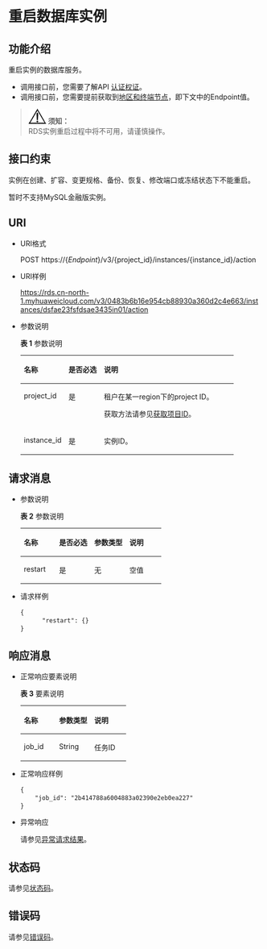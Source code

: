 # 重启数据库实例<a name="rds_06_0003"></a>

## 功能介绍<a name="section4850156117316"></a>

重启实例的数据库服务。

-   调用接口前，您需要了解API  [认证权证](认证鉴权.md)。
-   调用接口前，您需要提前获取到[地区和终端节点](http://developer.huaweicloud.com/endpoint)，即下文中的Endpoint值。

>![](public_sys-resources/icon-notice.gif) **须知：**   
>RDS实例重启过程中将不可用，请谨慎操作。  

## 接口约束<a name="section9207631102915"></a>

实例在创建、扩容、变更规格、备份、恢复、修改端口或冻结状态下不能重启。

暂时不支持MySQL金融版实例。

## URI<a name="section28961517113719"></a>

-   URI格式

    POST https://\{_Endpoint_\}/v3/\{project\_id\}/instances/\{instance\_id\}/action

-   URI样例

    https://rds.cn-north-1.myhuaweicloud.com/v3/0483b6b16e954cb88930a360d2c4e663/instances/dsfae23fsfdsae3435in01/action


-   参数说明

    **表 1**  参数说明

    <a name="table4657088"></a>
    <table><thead align="left"><tr id="row60083059"><th class="cellrowborder" valign="top" width="20.93%" id="mcps1.2.4.1.1"><p id="p34889605"><a name="p34889605"></a><a name="p34889605"></a>名称</p>
    </th>
    <th class="cellrowborder" valign="top" width="16.6%" id="mcps1.2.4.1.2"><p id="p7485743"><a name="p7485743"></a><a name="p7485743"></a>是否必选</p>
    </th>
    <th class="cellrowborder" valign="top" width="62.470000000000006%" id="mcps1.2.4.1.3"><p id="p2365466"><a name="p2365466"></a><a name="p2365466"></a>说明</p>
    </th>
    </tr>
    </thead>
    <tbody><tr id="row57385070"><td class="cellrowborder" valign="top" width="20.93%" headers="mcps1.2.4.1.1 "><p id="p17679057"><a name="p17679057"></a><a name="p17679057"></a>project_id</p>
    </td>
    <td class="cellrowborder" valign="top" width="16.6%" headers="mcps1.2.4.1.2 "><p id="p22717550"><a name="p22717550"></a><a name="p22717550"></a>是</p>
    </td>
    <td class="cellrowborder" valign="top" width="62.470000000000006%" headers="mcps1.2.4.1.3 "><p id="p28182251"><a name="p28182251"></a><a name="p28182251"></a>租户在某一region下的project ID。</p>
    <p id="p14611855135510"><a name="p14611855135510"></a><a name="p14611855135510"></a>获取方法请参见<a href="获取项目ID.md">获取项目ID</a>。</p>
    </td>
    </tr>
    <tr id="row2864326155157"><td class="cellrowborder" valign="top" width="20.93%" headers="mcps1.2.4.1.1 "><p id="p41557789155220"><a name="p41557789155220"></a><a name="p41557789155220"></a>instance_id</p>
    </td>
    <td class="cellrowborder" valign="top" width="16.6%" headers="mcps1.2.4.1.2 "><p id="p10737742155220"><a name="p10737742155220"></a><a name="p10737742155220"></a>是</p>
    </td>
    <td class="cellrowborder" valign="top" width="62.470000000000006%" headers="mcps1.2.4.1.3 "><p id="p64450739155220"><a name="p64450739155220"></a><a name="p64450739155220"></a>实例ID。</p>
    </td>
    </tr>
    </tbody>
    </table>


## 请求消息<a name="section3074340117316"></a>

-   参数说明

    **表 2**  参数说明

    <a name="table11236435"></a>
    <table><thead align="left"><tr id="row61525259"><th class="cellrowborder" valign="top" width="25%" id="mcps1.2.5.1.1"><p id="p17490046"><a name="p17490046"></a><a name="p17490046"></a>名称</p>
    </th>
    <th class="cellrowborder" valign="top" width="25%" id="mcps1.2.5.1.2"><p id="p7407659"><a name="p7407659"></a><a name="p7407659"></a>是否必选</p>
    </th>
    <th class="cellrowborder" valign="top" width="25%" id="mcps1.2.5.1.3"><p id="p63149496"><a name="p63149496"></a><a name="p63149496"></a>参数类型</p>
    </th>
    <th class="cellrowborder" valign="top" width="25%" id="mcps1.2.5.1.4"><p id="p14835533"><a name="p14835533"></a><a name="p14835533"></a>说明</p>
    </th>
    </tr>
    </thead>
    <tbody><tr id="row60827539"><td class="cellrowborder" valign="top" width="25%" headers="mcps1.2.5.1.1 "><p id="p28083633"><a name="p28083633"></a><a name="p28083633"></a>restart</p>
    </td>
    <td class="cellrowborder" valign="top" width="25%" headers="mcps1.2.5.1.2 "><p id="p60181840"><a name="p60181840"></a><a name="p60181840"></a>是</p>
    </td>
    <td class="cellrowborder" valign="top" width="25%" headers="mcps1.2.5.1.3 "><p id="p42890904"><a name="p42890904"></a><a name="p42890904"></a>无</p>
    </td>
    <td class="cellrowborder" valign="top" width="25%" headers="mcps1.2.5.1.4 "><p id="p49586916144357"><a name="p49586916144357"></a><a name="p49586916144357"></a>空值</p>
    </td>
    </tr>
    </tbody>
    </table>


-   请求样例

    ```
    {
          "restart": {}
    }
    ```


## 响应消息<a name="section28521534113742"></a>

-   正常响应要素说明

    **表 3**  要素说明

    <a name="table32267243"></a>
    <table><thead align="left"><tr id="row9230088"><th class="cellrowborder" valign="top" width="33.33333333333333%" id="mcps1.2.4.1.1"><p id="p9439626"><a name="p9439626"></a><a name="p9439626"></a>名称</p>
    </th>
    <th class="cellrowborder" valign="top" width="33.33333333333333%" id="mcps1.2.4.1.2"><p id="p26412257"><a name="p26412257"></a><a name="p26412257"></a>参数类型</p>
    </th>
    <th class="cellrowborder" valign="top" width="33.33333333333333%" id="mcps1.2.4.1.3"><p id="p59018101"><a name="p59018101"></a><a name="p59018101"></a>说明</p>
    </th>
    </tr>
    </thead>
    <tbody><tr id="row15736877"><td class="cellrowborder" valign="top" width="33.33333333333333%" headers="mcps1.2.4.1.1 "><p id="p66727538"><a name="p66727538"></a><a name="p66727538"></a>job_id</p>
    </td>
    <td class="cellrowborder" valign="top" width="33.33333333333333%" headers="mcps1.2.4.1.2 "><p id="p36221483"><a name="p36221483"></a><a name="p36221483"></a>String</p>
    </td>
    <td class="cellrowborder" valign="top" width="33.33333333333333%" headers="mcps1.2.4.1.3 "><p id="p48259009"><a name="p48259009"></a><a name="p48259009"></a>任务ID</p>
    </td>
    </tr>
    </tbody>
    </table>


-   正常响应样例

    ```
    {
        "job_id": "2b414788a6004883a02390e2eb0ea227"
    }
    ```

-   异常响应

    请参见[异常请求结果](异常请求结果.md)。


## 状态码<a name="section4778540915440"></a>

请参见[状态码](状态码.md)。

## 错误码<a name="section946032144017"></a>

请参见[错误码](错误码.md)。

